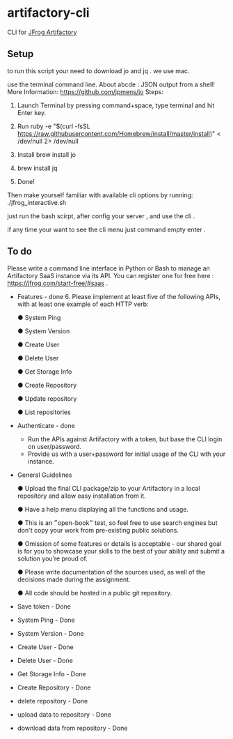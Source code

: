 # artifactory-cli
CLI for [JFrog Artifactory](https://www.jfrog.com/confluence/display/CLI/JFrog+CLI)

## Setup
to run this script your need to download jo and jq .
we use mac.

use the terminal command line.
About abcde : JSON output from a shell!
More Information: https://github.com/jpmens/jo
Steps:

1. Launch Terminal by pressing command+space, type terminal and hit Enter key.
2. Run
   ruby -e "$(curl -fsSL https://raw.githubusercontent.com/Homebrew/install/master/install)" < /dev/null 2> /dev/null
3. Install
   brew install jo

4. brew install jq

5. Done!

Then make yourself familiar with available cli options by running:   ./jfrog_interactive.sh

just run the bash scirpt, after config your server , and use the cli .

if any time your want to see the cli menu just command empty enter . 


## To do
Please write a command line interface in Python or Bash to manage an Artifactory SaaS instance via its API. You can register one for free here : https://jfrog.com/start-free/#saas .


- Features - done 6.
  Please implement at least five of the following APIs, with at least one example of each HTTP verb:

  ● System Ping

  ● System Version

  ● Create User

  ● Delete User

  ● Get Storage Info

  ● Create Repository

  ● Update repository

  ● List repositories

- Authenticate - done
  - Run the APIs against Artifactory with a token, but base the CLI login on user/password.
  - Provide us with a user+password for initial usage of the CLI wth your instance.
- General Guidelines

  ● Upload the final CLI package/zip to your Artifactory in a local repository and allow easy installation from it.

  ● Have a help menu displaying all the functions and usage.

  ● This is an ״open-book״ test, so feel free to use search engines but don't copy your work
    from pre-existing public solutions.

  ● Omission of some features or details is acceptable - our shared goal is for you to
    showcase your skills to the best of your ability and submit a solution you’re proud of.

  ● Please write documentation of the sources used, as well of the decisions made during the
    assignment.

  ● All code should be hosted in a public git repository.
- Save token - Done
- System Ping - Done
- System Version - Done
- Create User - Done
- Delete User - Done
- Get Storage Info - Done
- Create Repository - Done
- delete repository - Done
- upload data to repository - Done
- download data from repository - Done